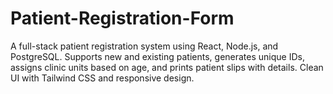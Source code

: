# Patient-Registration-Form
A full-stack patient registration system using React, Node.js, and PostgreSQL. Supports new and existing patients, generates unique IDs, assigns clinic units based on age, and prints patient slips with details. Clean UI with Tailwind CSS and responsive design.
